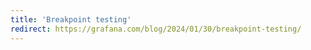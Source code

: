 ```yaml
---
title: 'Breakpoint testing'
redirect: https://grafana.com/blog/2024/01/30/breakpoint-testing/
---
```

